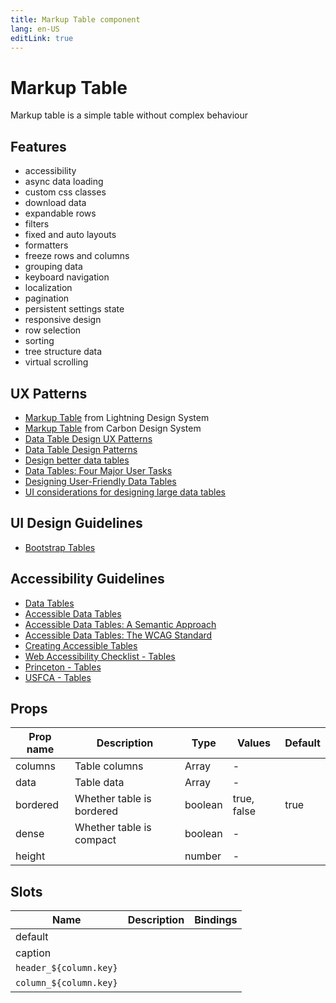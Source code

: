 ```yaml
---
title: Markup Table component
lang: en-US
editLink: true
---
```


# Markup Table

Markup table is a simple table without complex behaviour

## Features

- accessibility
- async data loading
- custom css classes
- download data
- expandable rows
- filters
- fixed and auto layouts
- formatters
- freeze rows and columns
- grouping data
- keyboard navigation
- localization
- pagination
- persistent settings state
- responsive design
- row selection
- sorting
- tree structure data
- virtual scrolling

## UX Patterns

- [Markup Table](https://lightningdesignsystem.com/components/data-tables) from Lightning Design System
- [Markup Table](https://carbondesignsystem.com/components/data-table/usage/) from Carbon Design System
- [Data Table Design UX Patterns](https://www.pencilandpaper.io/articles/ux-pattern-analysis-enterprise-data-tables)
- [Data Table Design Patterns](https://bootcamp.uxdesign.cc/data-table-design-patterns-4e38188a0981)
- [Design better data tables](https://uxdesign.cc/design-better-data-tables-4ecc99d23356)
- [Data Tables: Four Major User Tasks](https://www.nngroup.com/articles/data-tables/)
- [Designing User-Friendly Data Tables](https://uxbooth.com/articles/designing-user-friendly-data-tables/)
- [UI considerations for designing large data tables](https://coyleandrew.medium.com/acv-considerations-for-designing-large-data-tables-aa6c1ea93797)

## UI Design Guidelines

- [Bootstrap Tables](https://bootstrap-vue.org/docs/components/table)

## Accessibility Guidelines

- [Data Tables](https://www.w3.org/WAI/tutorials/tables/)
- [Accessible Data Tables](https://www.deque.com/blog/accessible-data-tables/)
- [Accessible Data Tables: A Semantic Approach](https://www.deque.com/blog/accessible-data-tables-a-semantic-approach/)
- [Accessible Data Tables: The WCAG Standard](https://www.deque.com/blog/accessible-data-tables-the-wcag-standard/)
- [Creating Accessible Tables](https://webaim.org/techniques/tables/data)
- [Web Accessibility Checklist - Tables](https://dequeuniversity.com/checklists/web/tables)
- [Princeton - Tables](https://digital.accessibility.princeton.edu/how/content/tables)
- [USFCA - Tables](https://myusf.usfca.edu/digital-accessibility/tables)

## Props

| Prop name | Description               | Type    | Values      | Default |
| --------- | ------------------------- | ------- | ----------- | ------- |
| columns   | Table columns             | Array   | -           |         |
| data      | Table data                | Array   | -           |         |
| bordered  | Whether table is bordered | boolean | true, false | true    |
| dense     | Whether table is compact  | boolean | -           |         |
| height    |                           | number  | -           |         |

## Slots

| Name                   | Description | Bindings |
| ---------------------- | ----------- | -------- |
| default                |             |          |
| caption                |             |          |
| `header_${column.key}` |             |          |
| `column_${column.key}` |             | <br/>    |
